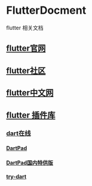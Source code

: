 # FlutterDocment
flutter 相关文档

## [flutter官网](https://github.com/flutter/flutter)
## [flutter社区](https://learnku.com/flutter)
## [flutter中文网](https://flutterchina.club/)
## [flutter 插件库](https://pub.dev/packages)
### [dart在线](https://dartpad.cn/)
#### [DartPad](https://dartpad.dev/)
#### [DartPad国内特供版](https://dartpad.cn/)
#### [try-dart](https://dart.dev/#try-dart)
